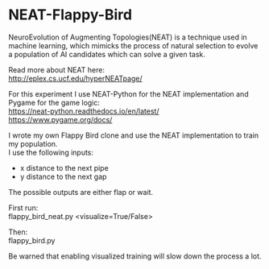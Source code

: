 # NEAT-Flappy-Bird

NeuroEvolution of Augmenting Topologies(NEAT) is a technique used in machine learning, which mimicks the process of natural selection to evolve a population of AI candidates which can solve a given task.

Read more about NEAT here:  
http://eplex.cs.ucf.edu/hyperNEATpage/

For this experiment I use NEAT-Python for the NEAT implementation and Pygame for the game logic:  
https://neat-python.readthedocs.io/en/latest/  
https://www.pygame.org/docs/

I wrote my own Flappy Bird clone and use the NEAT implementation to train my population.  
I use the following inputs:
 - x distance to the next pipe
 - y distance to the next gap

The possible outputs are either flap or wait.  

First run:   
flappy_bird_neat.py <visualize=True/False>

Then:  
flappy_bird.py

Be warned that enabling visualized training will slow down the process a lot.
